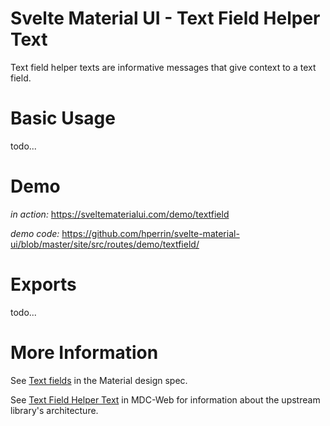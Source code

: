 # Svelte Material UI - Text Field Helper Text

Text field helper texts are informative messages that give context to a text field.

# Basic Usage

todo...

# Demo

_in action:_ https://sveltematerialui.com/demo/textfield

_demo code:_ https://github.com/hperrin/svelte-material-ui/blob/master/site/src/routes/demo/textfield/

# Exports

todo...

# More Information

See [Text fields](https://material.io/components/text-fields) in the Material design spec.

See [Text Field Helper Text](https://github.com/material-components/material-components-web/tree/v10.0.0/packages/mdc-textfield/helper-text) in MDC-Web for information about the upstream library's architecture.
